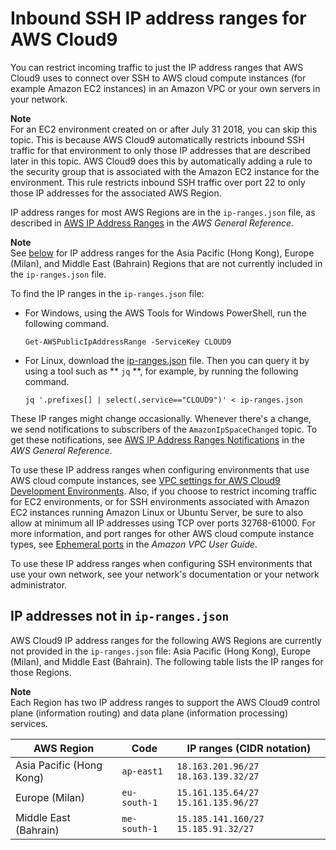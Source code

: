 # Inbound SSH IP address ranges for AWS Cloud9<a name="ip-ranges"></a>

You can restrict incoming traffic to just the IP address ranges that AWS Cloud9 uses to connect over SSH to AWS cloud compute instances \(for example Amazon EC2 instances\) in an Amazon VPC or your own servers in your network\.

**Note**  
For an EC2 environment created on or after July 31 2018, you can skip this topic\. This is because AWS Cloud9 automatically restricts inbound SSH traffic for that environment to only those IP addresses that are described later in this topic\. AWS Cloud9 does this by automatically adding a rule to the security group that is associated with the Amazon EC2 instance for the environment\. This rule restricts inbound SSH traffic over port 22 to only those IP addresses for the associated AWS Region\.

IP address ranges for most AWS Regions are in the `ip-ranges.json` file, as described in [AWS IP Address Ranges](https://docs.aws.amazon.com/general/latest/gr/aws-ip-ranges.html) in the *AWS General Reference*\.

**Note**  
 See [below](#non-file-IP) for IP address ranges for the Asia Pacific \(Hong Kong\), Europe \(Milan\), and Middle East \(Bahrain\) Regions that are not currently included in the `ip-ranges.json` file\. 

 To find the IP ranges in the `ip-ranges.json` file:
+ For Windows, using the AWS Tools for Windows PowerShell, run the following command\.

  ```
  Get-AWSPublicIpAddressRange -ServiceKey CLOUD9
  ```
+ For Linux, download the [ip\-ranges\.json](https://ip-ranges.amazonaws.com/ip-ranges.json) file\. Then you can query it by using a tool such as ** `jq` **, for example, by running the following command\.

  ```
  jq '.prefixes[] | select(.service=="CLOUD9")' < ip-ranges.json
  ```

These IP ranges might change occasionally\. Whenever there's a change, we send notifications to subscribers of the `AmazonIpSpaceChanged` topic\. To get these notifications, see [AWS IP Address Ranges Notifications](https://docs.aws.amazon.com/general/latest/gr/aws-ip-ranges.html#subscribe-notifications) in the *AWS General Reference*\.

To use these IP address ranges when configuring environments that use AWS cloud compute instances, see [VPC settings for AWS Cloud9 Development Environments](vpc-settings.md)\. Also, if you choose to restrict incoming traffic for EC2 environments, or for SSH environments associated with Amazon EC2 instances running Amazon Linux or Ubuntu Server, be sure to also allow at minimum all IP addresses using TCP over ports 32768\-61000\. For more information, and port ranges for other AWS cloud compute instance types, see [Ephemeral ports](https://docs.aws.amazon.com/vpc/latest/userguide/VPC_ACLs.html#VPC_ACLs_Ephemeral_Ports) in the *Amazon VPC User Guide*\.

To use these IP address ranges when configuring SSH environments that use your own network, see your network's documentation or your network administrator\.

## IP addresses not in `ip-ranges.json`<a name="non-file-IP"></a>

AWS Cloud9 IP address ranges for the following AWS Regions are currently not provided in the `ip-ranges.json` file: Asia Pacific \(Hong Kong\), Europe \(Milan\), and Middle East \(Bahrain\)\. The following table lists the IP ranges for those Regions\.

**Note**  
Each Region has two IP address ranges to support the AWS Cloud9 control plane \(information routing\) and data plane \(information processing\) services\. 


| AWS Region | Code | IP ranges \(CIDR notation\) | 
| --- | --- | --- | 
|  Asia Pacific \(Hong Kong\)  |  `ap-east1`  |  `18.163.201.96/27` `18.163.139.32/27`  | 
|  Europe \(Milan\)  |  `eu-south-1`  |  `15.161.135.64/27` `15.161.135.96/27`  | 
|  Middle East \(Bahrain\)  |  `me-south-1`  |  `15.185.141.160/27` `15.185.91.32/27`  | 